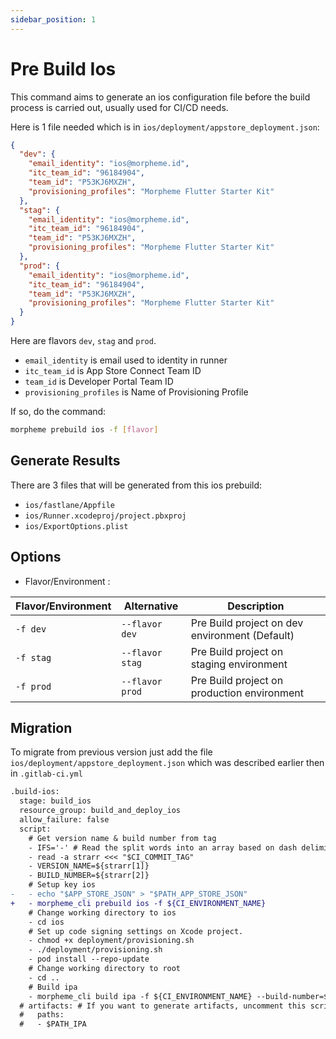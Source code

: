 ```yaml
---
sidebar_position: 1
---
```


# Pre Build Ios

This command aims to generate an ios configuration file before the build process is carried out, usually used for CI/CD needs.

Here is 1 file needed which is in `ios/deployment/appstore_deployment.json`:

```json
{
  "dev": {
    "email_identity": "ios@morpheme.id",
    "itc_team_id": "96184904",
    "team_id": "P53KJ6MXZH",
    "provisioning_profiles": "Morpheme Flutter Starter Kit"
  },
  "stag": {
    "email_identity": "ios@morpheme.id",
    "itc_team_id": "96184904",
    "team_id": "P53KJ6MXZH",
    "provisioning_profiles": "Morpheme Flutter Starter Kit"
  },
  "prod": {
    "email_identity": "ios@morpheme.id",
    "itc_team_id": "96184904",
    "team_id": "P53KJ6MXZH",
    "provisioning_profiles": "Morpheme Flutter Starter Kit"
  }
}
```

Here are flavors `dev`, `stag` and `prod`.

- `email_identity` is email used to identity in runner
- `itc_team_id` is  App Store Connect Team ID
- `team_id` is Developer Portal Team ID
- `provisioning_profiles` is Name of Provisioning Profile

If so, do the command:

```bash
morpheme prebuild ios -f [flavor]
```

## Generate Results

There are 3 files that will be generated from this ios prebuild:

- `ios/fastlane/Appfile`
- `ios/Runner.xcodeproj/project.pbxproj`
- `ios/ExportOptions.plist`

## Options

- Flavor/Environment :  
  
| Flavor/Environment | Alternative | Description |
|----------|-------------|-------------|
| `-f dev` | `--flavor dev` | Pre Build project on dev environment (Default) |
| `-f stag` | `--flavor stag` | Pre Build project on staging environment|
| `-f prod` | `--flavor prod` | Pre Build project on production environment |

## Migration

To migrate from previous version just add the file `ios/deployment/appstore_deployment.json` which was described earlier then in `.gitlab-ci.yml`

```diff title=".gitlab-ci.yml"
.build-ios:
  stage: build_ios
  resource_group: build_and_deploy_ios
  allow_failure: false
  script:
    # Get version name & build number from tag
    - IFS='-' # Read the split words into an array based on dash delimiter.
    - read -a strarr <<< "$CI_COMMIT_TAG"
    - VERSION_NAME=${strarr[1]}
    - BUILD_NUMBER=${strarr[2]}
    # Setup key ios
-   - echo "$APP_STORE_JSON" > "$PATH_APP_STORE_JSON"
+   - morpheme_cli prebuild ios -f ${CI_ENVIRONMENT_NAME}
    # Change working directory to ios
    - cd ios
    # Set up code signing settings on Xcode project.
    - chmod +x deployment/provisioning.sh
    - ./deployment/provisioning.sh
    - pod install --repo-update
    # Change working directory to root
    - cd ..
    # Build ipa
    - morpheme_cli build ipa -f ${CI_ENVIRONMENT_NAME} --build-number=$BUILD_NUMBER --build-name=$VERSION_NAME --export-options-plist="$PATH_EXPORT_OPTIONS_PLISTS"
  # artifacts: # If you want to generate artifacts, uncomment this script.
  #   paths:
  #   - $PATH_IPA
```

